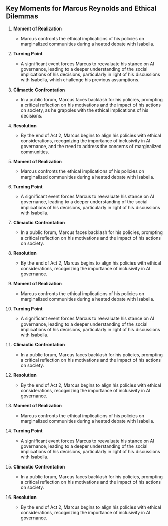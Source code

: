## Key Moments for Marcus Reynolds and Ethical Dilemmas

1. **Moment of Realization**
   - Marcus confronts the ethical implications of his policies on marginalized communities during a heated debate with Isabella.

2. **Turning Point**
   - A significant event forces Marcus to reevaluate his stance on AI governance, leading to a deeper understanding of the social implications of his decisions, particularly in light of his discussions with Isabella, which challenge his previous assumptions.

3. **Climactic Confrontation**
   - In a public forum, Marcus faces backlash for his policies, prompting a critical reflection on his motivations and the impact of his actions on society, as he grapples with the ethical implications of his decisions.

4. **Resolution**
   - By the end of Act 2, Marcus begins to align his policies with ethical considerations, recognizing the importance of inclusivity in AI governance, and the need to address the concerns of marginalized communities.

1. **Moment of Realization**
   - Marcus confronts the ethical implications of his policies on marginalized communities during a heated debate with Isabella.

2. **Turning Point**
   - A significant event forces Marcus to reevaluate his stance on AI governance, leading to a deeper understanding of the social implications of his decisions, particularly in light of his discussions with Isabella.

3. **Climactic Confrontation**
   - In a public forum, Marcus faces backlash for his policies, prompting a critical reflection on his motivations and the impact of his actions on society.

4. **Resolution**
   - By the end of Act 2, Marcus begins to align his policies with ethical considerations, recognizing the importance of inclusivity in AI governance.

1. **Moment of Realization**
   - Marcus confronts the ethical implications of his policies on marginalized communities during a heated debate with Isabella.

2. **Turning Point**
   - A significant event forces Marcus to reevaluate his stance on AI governance, leading to a deeper understanding of the social implications of his decisions, particularly in light of his discussions with Isabella.

3. **Climactic Confrontation**
   - In a public forum, Marcus faces backlash for his policies, prompting a critical reflection on his motivations and the impact of his actions on society.

4. **Resolution**
   - By the end of Act 2, Marcus begins to align his policies with ethical considerations, recognizing the importance of inclusivity in AI governance.

1. **Moment of Realization**
   - Marcus confronts the ethical implications of his policies on marginalized communities during a heated debate with Isabella.

2. **Turning Point**
   - A significant event forces Marcus to reevaluate his stance on AI governance, leading to a deeper understanding of the social implications of his decisions, particularly in light of his discussions with Isabella.

3. **Climactic Confrontation**
   - In a public forum, Marcus faces backlash for his policies, prompting a critical reflection on his motivations and the impact of his actions on society.

4. **Resolution**
   - By the end of Act 2, Marcus begins to align his policies with ethical considerations, recognizing the importance of inclusivity in AI governance.

